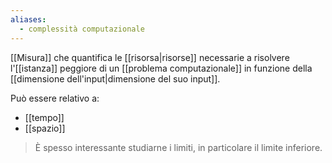 ```yaml
---
aliases:
  - complessità computazionale
---
```



[[Misura]] che quantifica le [[risorsa|risorse]] necessarie a risolvere l'[[istanza]] peggiore di un [[problema computazionale]] in funzione della [[dimensione dell'input|dimensione del suo input]].

Può essere relativo a:
- [[tempo]]
- [[spazio]]

> È spesso interessante studiarne i limiti, in particolare il limite inferiore.
